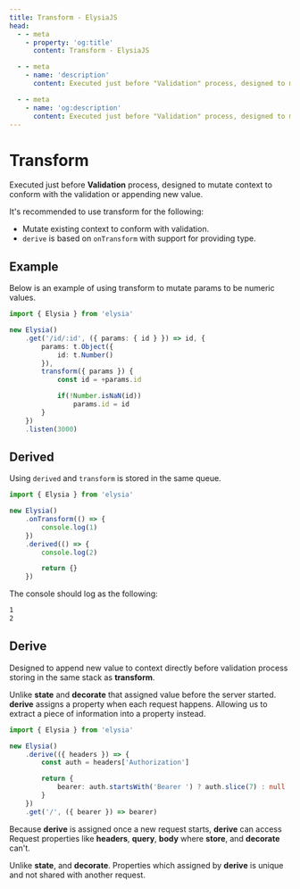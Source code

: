 ```yaml
---
title: Transform - ElysiaJS
head:
  - - meta
    - property: 'og:title'
      content: Transform - ElysiaJS

  - - meta
    - name: 'description'
      content: Executed just before "Validation" process, designed to mutate context to conform with the validation or appending new value. It's recommended to use transform for the following. Mutate existing context to conform with validation.

  - - meta
    - name: 'og:description'
      content: Executed just before "Validation" process, designed to mutate context to conform with the validation or appending new value. It's recommended to use transform for the following. Mutate existing context to conform with validation.
---
```


# Transform
Executed just before **Validation** process, designed to mutate context to conform with the validation or appending new value.

It's recommended to use transform for the following:
- Mutate existing context to conform with validation.
- `derive` is based on `onTransform` with support for providing type.

## Example
Below is an example of using transform to mutate params to be numeric values.

```typescript
import { Elysia } from 'elysia'

new Elysia()
    .get('/id/:id', ({ params: { id } }) => id, {
        params: t.Object({
            id: t.Number()
        }),
        transform({ params }) {
            const id = +params.id

            if(!Number.isNaN(id))
                params.id = id
        }
    })
    .listen(3000)
```

## Derived
Using `derived` and `transform` is stored in the same queue.

```typescript
import { Elysia } from 'elysia'

new Elysia()
    .onTransform(() => {
        console.log(1)
    })
    .derived(() => {
        console.log(2)

        return {}
    })
```

The console should log as the following:

```bash
1
2
```

## Derive
Designed to append new value to context directly before validation process storing in the same stack as **transform**.

Unlike **state** and **decorate** that assigned value before the server started. **derive** assigns a property when each request happens. Allowing us to extract a piece of information into a property instead.

```typescript
import { Elysia } from 'elysia'

new Elysia()
    .derive(({ headers }) => {
        const auth = headers['Authorization']

        return {
            bearer: auth.startsWith('Bearer ') ? auth.slice(7) : null
        }
    })
    .get('/', ({ bearer }) => bearer)
```

Because **derive** is assigned once a new request starts, **derive** can access Request properties like **headers**, **query**, **body** where **store**, and **decorate** can't.

Unlike **state**, and **decorate**. Properties which assigned by **derive** is unique and not shared with another request.
